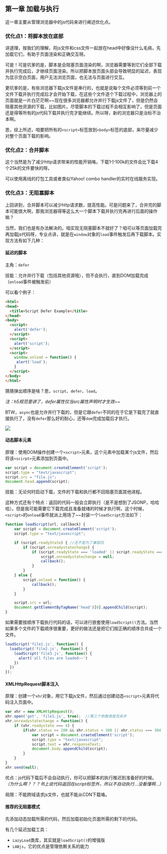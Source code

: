 ## 第一章  加载与执行

这一章主要从管理浏览器中的js代码来进行阐述优化点。

### 优化点1：将脚本放在底部

讲道理，按我们的理解，将js文件和css文件一起放在head中好像没什么毛病，先加载它们，有助于页面渲染和正确交互呀。

可是！可是坑爹的是，脚本是会阻塞页面渲染的啊，浏览器需要等到它们全部下载并执行完成后，才继续页面渲染。所以把脚本放页面头部会导致明显的延迟，表现为显示空白页面，用户无法浏览页面，也无法与页面进行交互。

更坑爹的是，有些浏览器下载js文件是串行的，也就是说每个文件必须等到前一个文件下载并执行完成后才会开始下载，在这些个文件逐个下载过程中，浏览器上的页面就是一片白茫茫啊~~现在很多浏览器都允许并行下载js文件了，但是仍然会阻塞其他资源的下载，比如图片。尽管脚本的下载过程不会相互影响了，但是页面还是得等所有的js代码下载并执行完才能继续。所以呀，新的浏览器只是治标不治本啊。

恩，综上所述，咱要把所有的`<script>`标签放到`<body>`标签的底部，来尽量减少对整个页面下载的影响。

### 优化点2：合并脚本

这个当然是为了减少http请求带来的性能开销咯。下载1个100k的文件会比下载4个25k的文件要快的呀。

可以使用离线的打包工具或者类似Yahoo! combo handler的实时在线服务实现。

### 优化点3：无阻塞脚本

上回讲到，合并脚本可以减少http请求数，提高性能。可是问题来了，合并完的脚本可能很大啊，那我浏览器得等这么大一个脚本下载并执行完再进行后面的操作嘛？

当然，我们也是有办法解决的。咱实现无阻塞脚本不就好了？咱可以等页面加载完再加载js代码呀，专业点讲，就是在`window`对象的`load`事件触发后再下载脚本。实现方法有如下几种：

#### 延迟的脚本

主角：`defer`

技能：允许并行下载（包括其他资源哦），但不会执行，直到DOM加载完成（`onload`事件被触发前）

可以看个例子：

```html
<html>
<head>
  <title>Script Defer Example</title>
</head>
<body>
  <script>
    alert('defer');
  </script>
  <script>
    alert('script');
  </script>
  <script>
    window.onload = function() {
     alert('load'); 
    }
  </script>
</body>
</html>
```

猜猜弹出顺序是啥？恩，`script`、`defer`、`load`。

*注：h5规范里讲了，defer属性仅当src属性声明时才生效~~*

BTW，`async`也是允许并行下载的，但是它跟`defer`不同的在于它是下载完了就直接执行了，没有`defer`那么好的耐心，还等`dom`完成加载后才执行。

![](https://hu33.github.io/images/高性能JavaScript/1-1.jpg)

#### 动态脚本元素

原理：使用DOM操作创建一个`<script>`元素，这个元素中加载某个js文件，然后将该`<scirpt>`元素添加到页面中。

```javascript
var script = document.createElement('script');
script.type = "text/javascript";
script.src = "file.js";
document.head.append(script);
```

技能：无论何时启动下载，文件的下载和执行都不回阻塞页面其他进程。

这种方式还有个特点：返回的代码一般会立即执行（是不是想到了JSONP，哈哈哈）。但是我可能需要它下载完成且准备就绪的时候才执行啊，这个时候，`<script>`的`onload`事件就派上用场了~~封装一个`loadScript`方法如下：

```javascript
function loadScript(url, callback) {
    var script = document.createElement('script');
    script.type = "text/javascript";

    if (script.readyState) { //还不是为了兼容IE
        if (script.onreadystatechange) {
            if (script.readyState === 'loaded' || script.readyState === 'completed') {
                script.onreadystatechange = null;
                callback();
            }
        }
    } else {
        script.onload = function() {
            callback();
        }
    }

    script.src = url;
    document.getElementByTagName('head')[0].appendChild(script);
}
```

如果需要按顺序下载执行代码的话，可以进行嵌套使用`loadScript()`方法。当然如果多个文件的下载顺序很重要，更好的做法还是把它们按正确的顺序合并成一个文件。

```javascript
loadScript('file1.js', function() {
  loadScript('file2.js', function() {
    loadScript('file3.js', function() {
      alert('all files are loaded~~')
    })
  })
});
```

#### XMLHttpRequest脚本注入

原理：创建一个`xhr`对象，用它下载js文件，然后通过创建动态`<script>`元素将代码注入页面中。

```javascript
var xhr = new XMLHttpRequest();
xhr.open('get', 'file1.js', true);  //第三个参数表是否异步
xhr.onreadystatechange = function() {
    if (xhr.readystate === 4) {
        if(xhr.status >= 200 && xhr.status < 300 || xhr.status === 304) {
            var script = document.craeteElement('script');
            script.type = "text/javascript";
            script.text = xhr.responseText;
            document.body.appendChild(script);
        }
    }
}
xhr.send(null);
```

优点：js代码下载后不会自动执行，你可以把脚本的执行推迟到准备好的时候。*（为什么啊？？？书上说代码返回在script标签外，所以不自动执行...没看懂啊...）*

局限：不能跨域请求js文件，也就不能从CDN下载咯。

#### 推荐的无阻塞模式

先添加动态加载所需的代码，然后加载初始化页面所需的剩下的代码。

有几个延迟加载工具：

- `LazyLoad`类库，其实就是`loadScript()`的增强版
- `LABjs`，它的优点是管理依赖关系的能力

